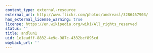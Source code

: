 ```yaml
---
content_type: external-resource
external_url: http://www.flickr.com/photos/andreasl/3286467903/
has_external_license_warning: true
license: https://en.wikipedia.org/wiki/All_rights_reserved
status: ''
title: andlun1
uid: 1e1eadff-8832-4e9e-987c-4332bcf895cd
wayback_url: ''
---
```

